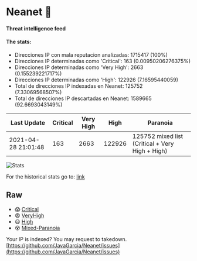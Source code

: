 # Neanet :hocho:
#### Threat intelligence feed
#### The stats:

- Direcciones IP con mala reputacion analizadas: 1715417 (100%)
- Direcciones IP determinadas como 'Critical':  163 (0.00950206276375%)
- Direcciones IP determinadas como 'Very High':  2663 (0.155239221717%)
- Direcciones IP determinadas como 'High':  122926 (7.16595440059)
- Total de direcciones IP indexadas en Neanet:  125752 (7.33069568507%)
- Total de direcciones IP descartadas en Neanet:  1589665 (92.6693043149%)

| Last Update | Critical | Very High | High | Paranoia |
| --- | --- | --- | --- | --- |
| 2021-04-28 21:01:48 | 163 | 2663 | 122926 | 125752 mixed list (Critical + Very High + High)|

![Stats](https://docs.google.com/spreadsheets/d/e/2PACX-1vSnaNMIXVabIpDJjufMlzH7poXnshF3mgd8Is1g9ytUEzVsP5my4Trn8f-xkoLLQ38xpL3HtmUexLo6/pubchart?oid=501124687&format=image)

For the historical stats go to: [link](/stats.csv)
## Raw
- :scream: [Critical](https://raw.githubusercontent.com/JavaGarcia/Neanet/master/blacklists/neanet_critical.txt)
- :fearful: [VeryHigh](https://raw.githubusercontent.com/JavaGarcia/Neanet/master/blacklists/neanet_veryHigh.txtt)
- :frowning: [High](https://raw.githubusercontent.com/JavaGarcia/Neanet/master/blacklists/neanet_high.txt)
- :dizzy_face: [Mixed-Paranoia](https://raw.githubusercontent.com/JavaGarcia/Neanet/master/blacklists/neanet_all.txt)


Your IP is indexed? You may request to takedown. [https://github.com/JavaGarcia/Neanet/issues](https://github.com/JavaGarcia/Neanet/issues)



































































































































































































































































































































































































































































































































































































































































































































































































































































































































































































































































































































































































































































































































































































































































































































































































































































































































































































































































































































































































































































































































































































































































































































































































































































































































































































































































































































































































































































































































































































































































































































































































































































































































































































































































































































































































































































































































































































































































































































































































































































































































































































































































































































































































































































































































































































































































































































































































































































































































































































































































































































































































































































































































































































































































































































































































































































































































































































































































































































































































































































































































































